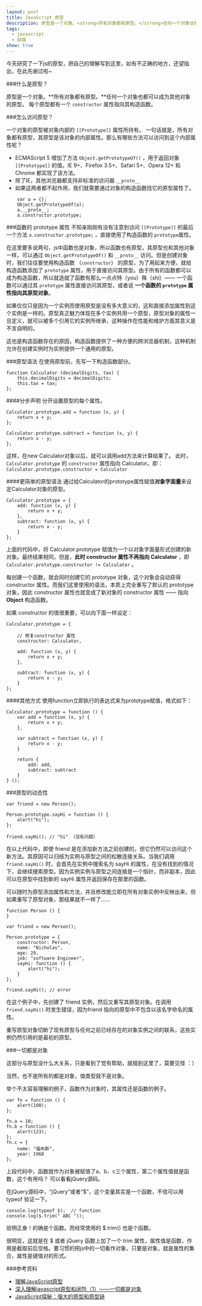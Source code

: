 ```yaml
---
layout: post
title: JavaScript 原型
description: 原型是一个对象。<strong>所有对象都有原型。</strong>任何一个对象也都可以成为其他对象的原型。每个原型都有一个 constructor 属性指向其构造函数。
tags: 
  - javascript
  - 前端
show: true
---
```


今天研究了一下js的原型，把自己的理解写到这里，如有不正确的地方，还望指出，在此先谢过啦~

###什么是原型？

原型是一个对象。**所有对象都有原型。**任何一个对象也都可以成为其他对象的原型。
每个原型都有一个 `constructor` 属性指向其构造函数。

###怎么访问原型？

一个对象的原型被对象内部的 `[[Prototype]]` 属性所持有。
一句话就是，所有对象都有原型，其原型是该对象的内部属性。那么有哪些方法可以访问到这个内部属性呢？

 - ECMAScript 5 增加了方法 `Object.getPrototypeOf()` ，用于返回对象 `[[Prototype]]` 的值。IE 9+、Firefox 3.5+、Safari 5+、Opera 12+ 和 Chrome 都实现了该方法。
 - 除了IE，其他浏览器都支持非标准的访问器 `__proto__` 
 - 如果这两者都不起作用，我们就需要通过对象的构造函数找它的原型属性了。
 
~~~
    var a = {};
    Object.getPrototypeOf(a);
    a.__proto__;
    a.constructor.prototype;
~~~
 


###函数的 prototype 属性
不知亲刚刚有没有注意到访问 `[[Prototype]]` 的最后一个方法 `a.constructor.prototype;` ，直接使用了构造函数的 `prototype`属性。

在这里要多说两句，js中函数也是对象，所以函数也有原型，其原型也和其他对象一样，可以通过 `Object.getPrototypeOf()` 和 `__proto__` 访问。但是创建对象时，我们往往要使用构造函数 （`constructor`） 的原型，为了用起来方便，就给构造函数添加了 `prototype` 属性，用于直接访问其原型。由于所有的函数都可以成为构造函数，所以就造就了函数有那么一点点特（you）殊（shi）—— 一个函数可以通过其 `prototype` 属性直接访问其原型，或者说 **一个函数的 `prototype` 属性指向其原型对象**。

如果仅仅只是因为一个实例而使用原型是没有多大意义的，这和直接添加属性到这个实例是一样的。原型真正魅力体现在多个实例共用一个原型，原型对象的属性一旦定义，就可以被多个引用它的实例所继承，这种操作在性能和维护方面其意义是不言自明的。

这也是构造函数存在的原因，构造函数提供了一种方便的跨浏览器机制，这种机制允许在创建实例时为实例提供一个通用的原型。

###原型语法
在使用原型前，先写一下构造函数部分。

~~~
function Calculator (decimalDigits, tax) {
    this.decimalDigits = decimalDigits;
    this.tax = tax;
};
~~~

####分步声明
分开设置原型的每个属性。

~~~
Calculator.prototype.add = function (x, y) {
    return x + y;
};

Calculator.prototype.subtract = function (x, y) {
    return x - y;
};
~~~
这样，在new Calculator对象以后，就可以调用add方法来计算结果了。
此时， `Calculator.prototype` 的 `constructor` 属性指向 Calculator。即：
`Calculator.prototype.constructor = Calculator`

####更简单的原型语法
通过给Calculator的prototype属性赋值**对象字面量**来设定Calculator对象的原型。

    Calculator.prototype = {
        add: function (x, y) {
            return x + y;
        },
        subtract: function (x, y) {
            return x - y;
        }
    };


上面的代码中，将 Calculator.prototype 赋值为一个以对象字面量形式创建的新对象。最终结果相同，但是，**此时 constructor 属性不再指向 Calculator** ，即 `Calculator.prototype.constructor != Calculator` 。

每创建一个函数，就会同时创建它的 prototype 对象，这个对象会自动获得 constructor 属性。而我们这里使用的语法，本质上完全重写了默认的 prototype 对象，因此 constructor 属性也就变成了新对象的 constructor 属性 —— 指向 **Object** 构造函数。

如果 constructor 的值很重要，可以向下面一样设定：

~~~
Calculator.prototype = {

    // 修复constructor 属性
    constructor: Calculator, 
    
    add: function (x, y) {
        return x + y;
    },

    subtract: function (x, y) {
        return x - y;
    }
};
~~~

####其他方式
使用function立即执行的表达式来为prototype赋值，格式如下：

~~~
Calculator.prototype = function () {
    var add = function (x, y) {
        return x + y;
    },

    var subtract = function (x, y) {
        return x - y;
    }
    
    return {
        add: add,
        subtract: subtract
    }
} ();
~~~

###原型的动态性

~~~
var friend = new Person();

Person.prototype.sayHi = function () {
    alert("hi");
};

friend.sayHi(); // "hi" （没有问题）
~~~

在以上代码中，即使 friend 是在添加新方法之前创建的，但它仍然可以访问这个新方法。其原因可以归结为实例与原型之间的松散连接关系。当我们调用 `friend.sayHi()` 时，会首先在实例中搜索名为 sayHi 的属性，在没有找到的情况下，会继续搜索原型。因为实例实例与原型之间连接是一个指针，而非副本，因此可以在原型中找到新的 sayHi 属性并返回保存在那里的函数。

可以随时为原型添加属性和方法，并且修改能立即在所有对象实例中反映出来，但如果重写了原型对象，那结果就不一样了……

~~~
function Person () {
}

var friend = new Person();

Person.prototype = {
    constructor: Person,
    name: "Nicholas",
    age: 29,
    job: "software Engineer",
    sayHi: function () {
        alert("hi");
    }
};

friend.sayHi(); // error
~~~

在这个例子中，先创建了 friend 实例，然后又重写其原型对象。在调用 `friend.sayHi()` 时发生错误，因为friend 指向的原型中不包含以该名字命名的属性。

重写原型对象切断了现有原型与任何之前已经存在的对象实例之间的联系，这些实例仍然引用的是最初的原型。



###一切都是对象

这部分与原型没什么大关系，只是看到了觉有帮助，就插到这里了，莫要见怪 ：）

当然，也不是所有的都是对象，值类型就不是对象。

举个不太容易理解的例子，函数作为对象时，其属性还是函数的例子。

~~~
var fn = function () {
    alert(100);
};

fn.a = 10;
fn.b = function () {
    alert(123);
};
fn.c = {
    name: "福布斯",
    year: 1968
};
~~~
上段代码中，函数就作为对象被赋值了a、b、c三个属性，第二个属性值就是函数，这个有用吗？
可以看看jQuery源码。

在jQuery源码中，“jQuery”或者“$”，这个变量其实是一个函数，不信可以用 typeof 验证一下。

~~~
console.log(typeof $);  // function
console.log($.trim(" ABC "));
~~~
验明正身！的确是个函数。而经常使用的 $.trim() 也是个函数。

很明显，这就是在 $ 或者 jQuery 函数上加了一个 trim 属性，属性值是函数，作用是截取前后空格。要习惯的把js中的一切看作对象，只要是对象，就是属性的集合，属性是键值对的形式。


###参考资料

 - <a href="http://blog.jobbole.com/9648/" target="_blank">理解JavaScript原型</a>
 - <a href="http://www.cnblogs.com/wangfupeng1988/p/3977987.html" target="_blank">深入理解javascript原型和闭包（1）——一切都是对象</a>
 - <a href="http://www.nowamagic.net/librarys/veda/detail/1648" target="_blank">JavaScript探秘：强大的原型和原型链</a>


